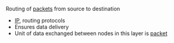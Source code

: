 Routing of [packets](../Packet.md) from source to destination
- [IP](../Protocols/IP.md), routing protocols
- Ensures data delivery
- Unit of data exchanged between nodes in this layer is [packet](../Packet.md)
